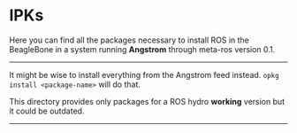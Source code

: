 IPKs
=====

Here you can find all the packages necessary to install ROS in the BeagleBone in a system running **Angstrom** through meta-ros version 0.1.

-----------------

It might be wise to install everything from the Angstrom feed instead. `opkg install <package-name>` will do that. 

This directory provides only packages for a ROS hydro **working** version but it could be outdated.

----------------
